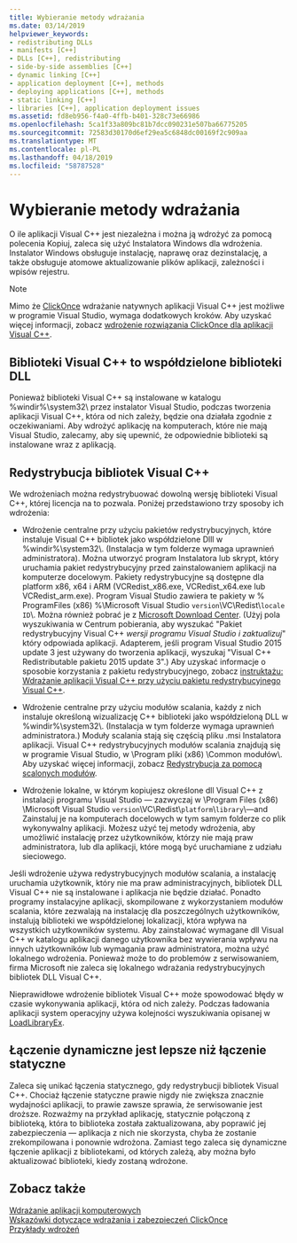 ```yaml
---
title: Wybieranie metody wdrażania
ms.date: 03/14/2019
helpviewer_keywords:
- redistributing DLLs
- manifests [C++]
- DLLs [C++], redistributing
- side-by-side assemblies [C++]
- dynamic linking [C++]
- application deployment [C++], methods
- deploying applications [C++], methods
- static linking [C++]
- libraries [C++], application deployment issues
ms.assetid: fd8eb956-f4a0-4ffb-b401-328c73e66986
ms.openlocfilehash: 5ca1f33a809bc81b7dcc090231e507ba66775205
ms.sourcegitcommit: 72583d30170d6ef29ea5c6848dc00169f2c909aa
ms.translationtype: MT
ms.contentlocale: pl-PL
ms.lasthandoff: 04/18/2019
ms.locfileid: "58787528"
---
```

# <a name="choosing-a-deployment-method"></a>Wybieranie metody wdrażania

O ile aplikacji Visual C++ jest niezależna i można ją wdrożyć za pomocą polecenia Kopiuj, zaleca się użyć Instalatora Windows dla wdrożenia. Instalator Windows obsługuje instalację, naprawę oraz dezinstalację, a także obsługuje atomowe aktualizowanie plików aplikacji, zależności i wpisów rejestru.

> [!NOTE]
>  Mimo że [ClickOnce](/visualstudio/deployment/clickonce-security-and-deployment) wdrażanie natywnych aplikacji Visual C++ jest możliwe w programie Visual Studio, wymaga dodatkowych kroków. Aby uzyskać więcej informacji, zobacz [wdrożenie rozwiązania ClickOnce dla aplikacji Visual C++](clickonce-deployment-for-visual-cpp-applications.md).

## <a name="visual-c-libraries-are-shared-dlls"></a>Biblioteki Visual C++ to współdzielone biblioteki DLL

Ponieważ biblioteki Visual C++ są instalowane w katalogu %windir%\system32\ przez instalator Visual Studio, podczas tworzenia aplikacji Visual C++, która od nich zależy, będzie ona działała zgodnie z oczekiwaniami. Aby wdrożyć aplikację na komputerach, które nie mają Visual Studio, zalecamy, aby się upewnić, że odpowiednie biblioteki są instalowane wraz z aplikacją.

## <a name="redistributing-visual-c-libraries"></a>Redystrybucja bibliotek Visual C++

We wdrożeniach można redystrybuować dowolną wersję biblioteki Visual C++, której licencja na to pozwala. Poniżej przedstawiono trzy sposoby ich wdrożenia:

- Wdrożenie centralne przy użyciu pakietów redystrybucyjnych, które instaluje Visual C++ bibliotek jako współdzielone Dlll w %windir%\system32\\. (Instalacja w tym folderze wymaga uprawnień administratora). Można utworzyć program Instalatora lub skrypt, który uruchamia pakiet redystrybucyjny przed zainstalowaniem aplikacji na komputerze docelowym. Pakiety redystrybucyjne są dostępne dla platform x86, x64 i ARM (VCRedist_x86.exe, VCRedist_x64.exe lub VCRedist_arm.exe). Program Visual Studio zawiera te pakiety w % ProgramFiles (x86) %\Microsoft Visual Studio `version`\VC\Redist\\`locale ID`\\. Można również pobrać je z [Microsoft Download Center](https://www.microsoft.com/download). (Użyj pola wyszukiwania w Centrum pobierania, aby wyszukać "Pakiet redystrybucyjny Visual C++ *wersji programu Visual Studio i zaktualizuj*" który odpowiada aplikacji. Adapterem, jeśli program Visual Studio 2015 update 3 jest używany do tworzenia aplikacji, wyszukaj "Visual C++ Redistributable pakietu 2015 update 3".) Aby uzyskać informacje o sposobie korzystania z pakietu redystrybucyjnego, zobacz [instruktażu: Wdrażanie aplikacji Visual C++ przy użyciu pakietu redystrybucyjnego Visual C++](deploying-visual-cpp-application-by-using-the-vcpp-redistributable-package.md).

- Wdrożenie centralne przy użyciu modułów scalania, każdy z nich instaluje określoną wizualizację C++ biblioteki jako współdzieloną DLL w %windir%\system32\\. (Instalacja w tym folderze wymaga uprawnień administratora.) Moduły scalania stają się częścią pliku .msi Instalatora aplikacji. Visual C++ redystrybucyjnych modułów scalania znajdują się w programie Visual Studio, w \Program pliki (x86) \Common modułów\\. Aby uzyskać więcej informacji, zobacz [Redystrybucja za pomocą scalonych modułów](redistributing-components-by-using-merge-modules.md).

- Wdrożenie lokalne, w którym kopiujesz określone dll Visual C++ z instalacji programu Visual Studio — zazwyczaj w \Program Files (x86) \Microsoft Visual Studio `version`\VC\Redist\\`platform`\\`library`\—and Zainstaluj je na komputerach docelowych w tym samym folderze co plik wykonywalny aplikacji. Możesz użyć tej metody wdrożenia, aby umożliwić instalację przez użytkowników, którzy nie mają praw administratora, lub dla aplikacji, które mogą być uruchamiane z udziału sieciowego.

Jeśli wdrożenie używa redystrybucyjnych modułów scalania, a instalację uruchamia użytkownik, który nie ma praw administracyjnych, bibliotek DLL Visual C++ nie są instalowane i aplikacja nie będzie działać. Ponadto programy instalacyjne aplikacji, skompilowane z wykorzystaniem modułów scalania, które zezwalają na instalację dla poszczególnych użytkowników, instalują biblioteki we współdzielonej lokalizacji, która wpływa na wszystkich użytkowników systemu. Aby zainstalować wymagane dll Visual C++ w katalogu aplikacji danego użytkownika bez wywierania wpływu na innych użytkowników lub wymagania praw administratora, można użyć lokalnego wdrożenia. Ponieważ może to do problemów z serwisowaniem, firma Microsoft nie zaleca się lokalnego wdrażania redystrybucyjnych bibliotek DLL Visual C++.

Nieprawidłowe wdrożenie bibliotek Visual C++ może spowodować błędy w czasie wykonywania aplikacji, która od nich zależy. Podczas ładowania aplikacji system operacyjny używa kolejności wyszukiwania opisanej w [LoadLibraryEx](/windows/desktop/api/libloaderapi/nf-libloaderapi-loadlibraryexw).

## <a name="dynamic-linking-is-better-than-static-linking"></a>Łączenie dynamiczne jest lepsze niż łączenie statyczne

Zaleca się unikać łączenia statycznego, gdy redystrybucji bibliotek Visual C++. Chociaż łączenie statyczne prawie nigdy nie zwiększa znacznie wydajności aplikacji, to prawie zawsze sprawia, że serwisowanie jest droższe. Rozważmy na przykład aplikację, statycznie połączoną z biblioteką, która to biblioteka została zaktualizowana, aby poprawić jej zabezpieczenia — aplikacja z nich nie skorzysta, chyba że zostanie zrekompilowana i ponownie wdrożona. Zamiast tego zaleca się dynamiczne łączenie aplikacji z bibliotekami, od których zależą, aby można było aktualizować biblioteki, kiedy zostaną wdrożone.

## <a name="see-also"></a>Zobacz także

[Wdrażanie aplikacji komputerowych](deploying-native-desktop-applications-visual-cpp.md)<br>
[Wskazówki dotyczące wdrażania i zabezpieczeń ClickOnce](/visualstudio/deployment/clickonce-security-and-deployment)<br>
[Przykłady wdrożeń](deployment-examples.md)
